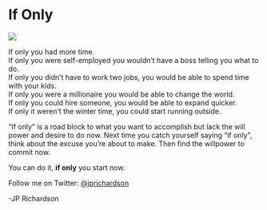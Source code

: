 <!--
id: 711982960
link: http://techneur.com/post/711982960/if-only
slug: if-only
date: Fri Jun 18 2010 11:59:00 GMT-0500 (CDT)
publish: 2010-06-018
tags: personal-growth
-->


If Only
=======

![](http://media.tumblr.com/tumblr_l46x8kbYiF1qzbc4f.jpg)

If only you had more time.\
If only you were self-employed you wouldn’t have a boss telling you what
to do.\
If only you didn’t have to work two jobs, you would be able to spend
time with your kids.\
If only you were a millionaire you would be able to change the world.\
If only you could hire someone, you would be able to expand quicker.\
If only it weren’t the winter time, you could start running outside.

“If only” is a road block to what you want to accomplish but lack the
will power and desire to do now. Next time you catch yourself saying “if
only”, think about the excuse you’re about to make. Then find the
willpower to commit now.

You can do it, **if only** you start now.

Follow me on Twitter: [@jprichardson](http://twitter.com/jprichardson)

-JP Richardson

